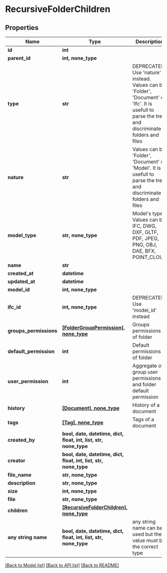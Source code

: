 # RecursiveFolderChildren


## Properties
Name | Type | Description | Notes
------------ | ------------- | ------------- | -------------
**id** | **int** |  | 
**parent_id** | **int, none_type** |  | [readonly] 
**type** | **str** | DEPRECATED: Use &#39;nature&#39; instead. Values can be &#39;Folder&#39;, &#39;Document&#39; or &#39;Ifc&#39;. It is usefull to parse the tree and discriminate folders and files | [readonly] 
**nature** | **str** | Values can be &#39;Folder&#39;, &#39;Document&#39; or &#39;Model&#39;. It is usefull to parse the tree and discriminate folders and files | [readonly] 
**model_type** | **str, none_type** | Model&#39;s type. Values can be IFC, DWG, DXF, GLTF, PDF, JPEG, PNG, OBJ, DAE, BFX, POINT_CLOUD | [readonly] 
**name** | **str** |  | 
**created_at** | **datetime** |  | 
**updated_at** | **datetime** |  | 
**model_id** | **int, none_type** |  | [readonly] 
**ifc_id** | **int, none_type** | DEPRECATED: Use &#39;model_id&#39; instead | [readonly] 
**groups_permissions** | [**[FolderGroupPermission], none_type**](FolderGroupPermission.md) | Groups permissions of folder | [readonly] 
**default_permission** | **int** | Default permissions of folder | [readonly] 
**user_permission** | **int** | Aggregate of group user permissions and folder default permission | [readonly] 
**history** | [**[Document], none_type**](Document.md) | History of a document | [readonly] 
**tags** | [**[Tag], none_type**](Tag.md) | Tags of a document | [readonly] 
**created_by** | **bool, date, datetime, dict, float, int, list, str, none_type** |  | [optional] 
**creator** | **bool, date, datetime, dict, float, int, list, str, none_type** |  | [optional] 
**file_name** | **str, none_type** |  | [optional] 
**description** | **str, none_type** |  | [optional] 
**size** | **int, none_type** |  | [optional] 
**file** | **str, none_type** |  | [optional] 
**children** | [**[RecursiveFolderChildren], none_type**](RecursiveFolderChildren.md) |  | [optional] 
**any string name** | **bool, date, datetime, dict, float, int, list, str, none_type** | any string name can be used but the value must be the correct type | [optional]

[[Back to Model list]](../README.md#documentation-for-models) [[Back to API list]](../README.md#documentation-for-api-endpoints) [[Back to README]](../README.md)


